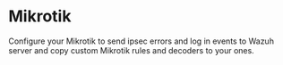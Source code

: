 # Mikrotik
Configure your Mikrotik to send ipsec errors and log in events to Wazuh server and copy custom Mikrotik rules and decoders to your ones.
